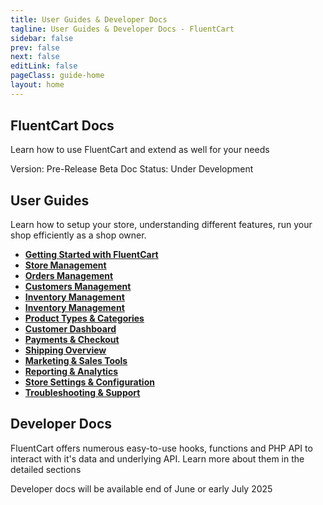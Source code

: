 ```yaml
---
title: User Guides & Developer Docs
tagline: User Guides & Developer Docs - FluentCart
sidebar: false
prev: false
next: false
editLink: false
pageClass: guide-home
layout: home
---
```


<section style="margin-top: 30px;" id="home-hero">
  <h1>FluentCart Docs</h1>
  <p>Learn how to use FluentCart and extend as well for your needs</p>
</section>

<Badge type="tip">Version: Pre-Release Beta</Badge> <Badge type="warning">Doc Status: Under Development</Badge>


<section id="home-get-started" class="home-content">
  <div>
    <h2>User Guides</h2>
    <p>Learn how to setup your store, understanding different features, run your shop efficiently as a shop owner.</p>
  </div>

- **[Getting Started with FluentCart](/guide/getting-started/installation-activation.md)**
- **[Store Management](/guide/store-management/index.md)**
- **[Orders Management](/guide/store-management/orders-management/index.md)**
- **[Customers Management](/guide/store-management/customers-management/index.md)**
- **[Inventory Management](/guide/store-management/inventory-management/index.md)**
- **[Inventory Management](/guide/store-management/inventory-management/index.md)**
- **[Product Types & Categories](/guide/product-types-creation/index.md)**
- **[Customer Dashboard](/guide/customer-dashboard/index.md)**
- **[Payments & Checkout](/guide/payments-checkout/index.md)**
- **[Shipping Overview](/guide/shipping/index.md)**
- **[Marketing & Sales Tools](/guide/marketing-sales-tools/index.md)**
- **[Reporting & Analytics](/guide/reporting-analytics/index.md)**
- **[Store Settings & Configuration](/guide/settings-configuration/index.md)**
- **[Troubleshooting & Support](/guide/troubleshooting-support/index.md)**
</section>

<section id="home-internals" class="home-content">
  <div>
    <h2>Developer Docs</h2>
    <p>FluentCart offers numerous easy-to-use hooks, functions and PHP API to interact with it's data and underlying API. Learn more about them in the detailed sections</p>
  </div>
  <div>
    <p>Developer docs will be available end of June or early July 2025</p>
  </div>
</section>
